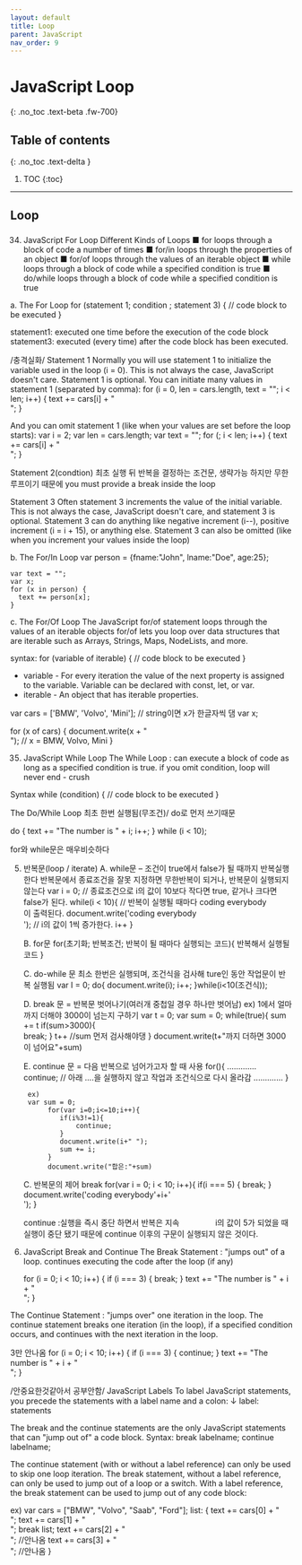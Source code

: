 ```yaml
---
layout: default
title: Loop
parent: JavaScript
nav_order: 9
---
```


# JavaScript Loop
{: .no_toc .text-beta .fw-700}

## Table of contents
{: .no_toc .text-delta }

1. TOC
{:toc}

---

## Loop

### 
34. JavaScript For Loop
Different Kinds of Loops
■ for 		 loops through a block of code a number of times
■ for/in 	 loops through the properties of an object
■ for/of 	 loops through the values of an iterable object
■ while 		 loops through a block of code while a specified condition is true
■ do/while  	 loops through a block of code while a specified condition is true

a. The For Loop
	for (statement 1; condition ; statement 3) {
	  // code block to be executed
	}

statement1: executed one time before the execution of the code block
statement3: executed (every time) after the code block has been executed.

/충격실화/
Statement 1
Normally you will use statement 1 to initialize the variable used in the loop (i = 0).
This is not always the case, JavaScript doesn't care. Statement 1 is optional.
You can initiate many values in statement 1 (separated by comma):
for (i = 0, len = cars.length, text = ""; i < len; i++) {
  text += cars[i] + "<br>";
}

And you can omit statement 1 (like when your values are set before the loop starts):
var i = 2;
var len = cars.length;
var text = "";
for (; i < len; i++) {
  text += cars[i] + "<br>";
}

Statement 2(condtion)
최초 실행 뒤 반복을 결정하는 조건문, 생략가능 하지만 무한루프이기 때문에 you must provide a break inside the loop

Statement 3
Often statement 3 increments the value of the initial variable.
This is not always the case, JavaScript doesn't care, and statement 3 is optional.
Statement 3 can do anything like negative increment (i--), positive increment (i = i + 15), or anything else.
Statement 3 can also be omitted (like when you increment your values inside the loop)

b. The For/In Loop
	var person = {fname:"John", lname:"Doe", age:25};

	var text = "";
	var x;
	for (x in person) {
	  text += person[x];
	}

c. The For/Of Loop
The JavaScript for/of statement loops through the values of an iterable objects
for/of lets you loop over data structures that are iterable such as Arrays, Strings, Maps, NodeLists, and more.

syntax:
	for (variable of iterable) {
	  // code block to be executed
	}

* variable - For every iteration the value of the next property is assigned to the variable. 
		Variable can be declared with const, let, or var.
* iterable - An object that has iterable properties.

var cars = ['BMW', 'Volvo', 'Mini']; // string이면 x가 한글자씩 댐
var x;

for (x of cars) {
  document.write(x + "<br >"); // x = BMW, Volvo, Mini
}

35. JavaScript While Loop
The While Loop
: can execute a block of code as long as a specified condition is true.
if you omit condition, loop will never end - crush

Syntax
while (condition) {
  // code block to be executed
}

The Do/While Loop
최초 한번 실행됨(무조건)/ do로 먼저 쓰기때문

do {
  text += "The number is " + i;
  i++;
}
while (i < 10);

for와 while문은 매우비슷하다

5. 반복문(loop / iterate)
	A. while문 – 조건이 true에서 false가 될 때까지 반복실행한다
	 반복문에서 종료조건을 잘못 지정하면 무한반복이 되거나, 반복문이 실행되지 않는다
		var i = 0;
		// 종료조건으로 i의 값이 10보다 작다면 true, 같거나 크다면 false가 된다.
		while(i < 10){
		    // 반복이 실행될 때마다 coding everybody <br />이 출력된다.
		    document.write('coding everybody <br />');
		    // i의 값이 1씩 증가한다.
		    i++
		}
			
	B. for문
		for(초기화; 반복조건; 반복이 될 때마다 실행되는 코드){
		    반복해서 실행될 코드
		}
		
	C. do-while 문
		최소 한번은 실행되며, 조건식을 검사해 ture인 동안 작업문이 반복 실행됨
		var I = 0;
		do{
			document.write(i);
			i++;
		}while(i<10(조건식));

	D. break 문 = 반복문 벗어나기(여러개 중첩일 경우 하나만 벗어남)
	ex) 1에서 얼마까지 더해야 3000이 넘는지 구하기
		var t = 0;
		var sum = 0;
		while(true){
		sum += t
			if(sum>3000){			
            		    break;
			}
      		t++ //sum 먼저 검사해야댕
		}
		document.write(t+"까지 더하면 3000이 넘어요"+sum)

	E. continue 문 = 다음 반복으로 넘어가고자 할 때 사용
		for(){
		.............
		continue; // 아래 ....을 실행하지 않고 작업과 조건식으로 다시 올라감
		.............
		}

		ex) 
		var sum = 0;
	         for(var i=0;i<=10;i++){
	            if(i%3!=1){
	                continue;
	            }
	            document.write(i+" ");
	            sum += i;
	         }
	         document.write("합은:"+sum)
		
	C. 반복문의 제어
	break
			for(var i = 0; i < 10; i++){
			    if(i === 5) {
			        break;
			    }
			    document.write('coding everybody'+i+'<br />');
			}

	continue :실행을 즉시 중단 하면서 반복은 지속
	 　　　　 i의 값이 5가 되었을 때 실행이 중단 됐기 때문에 continue 이후의 구문이 실행되지 않은 것이다. 



36. JavaScript Break and Continue
The Break Statement
:  "jumps out" of a loop.
continues executing the code after the loop (if any)

	for (i = 0; i < 10; i++) {
	  if (i === 3) { break; }
	  text += "The number is " + i + "<br>";
	}

The Continue Statement
: "jumps over" one iteration in the loop.
The continue statement breaks one iteration (in the loop), if a specified condition occurs, and continues with the next iteration in the loop.

3만 안나옴
	for (i = 0; i < 10; i++) {
	  if (i === 3) { continue; }
	  text += "The number is " + i + "<br>";
	}

/안중요한것같아서 공부안함/
JavaScript Labels
To label JavaScript statements, you precede the statements with a label name and a colon:
↓
label:
statements

The break and the continue statements are the only JavaScript statements that can "jump out of" a code block.
Syntax:
	break labelname;
	continue labelname;

The continue statement (with or without a label reference) can only be used to skip one loop iteration.
The break statement, without a label reference, can only be used to jump out of a loop or a switch.
With a label reference, the break statement can be used to jump out of any code block:

ex)
var cars = ["BMW", "Volvo", "Saab", "Ford"];
list: {
  text += cars[0] + "<br>";
  text += cars[1] + "<br>";
  break list;
  text += cars[2] + "<br>";				//안나옴
  text += cars[3] + "<br>";				//안나옴
}

